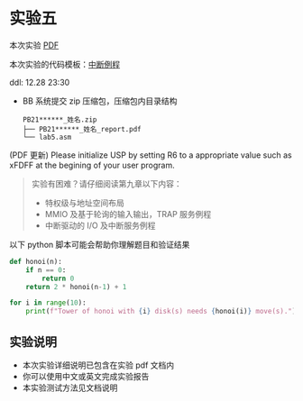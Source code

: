 # 实验五

本次实验 [PDF](/pdf/lab5.pdf)

本次实验的代码模板：[中断例程](/interrupt.asm)

ddl: 12.28 23:30

- BB 系统提交 zip 压缩包，压缩包内目录结构
  ```
  PB21******_姓名.zip
  ├── PB21******_姓名_report.pdf
  └── lab5.asm
  ```

(PDF 更新) Please initialize USP by setting R6 to a appropriate value such as xFDFF at the
begining of your user program.

> 实验有困难？请仔细阅读第九章以下内容：
> - 特权级与地址空间布局
> - MMIO 及基于轮询的输入输出，TRAP 服务例程
> - 中断驱动的 I/O 及中断服务例程

以下 python 脚本可能会帮助你理解题目和验证结果

```python
def honoi(n):
    if n == 0:
        return 0
    return 2 * honoi(n-1) + 1

for i in range(10):
    print(f"Tower of honoi with {i} disk(s) needs {honoi(i)} move(s).")
```

## 实验说明

- 本次实验详细说明已包含在实验 pdf 文档内
- 你可以使用中文或英文完成实验报告
- 本实验测试方法见文档说明

